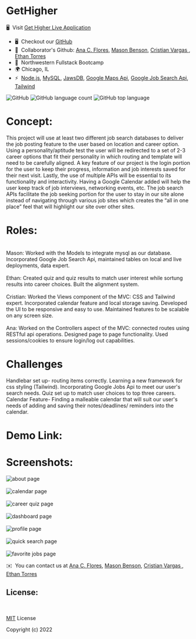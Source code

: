 # GetHigher
 🖥️  Visit  [Get Higher Live Application](https://get-higher.herokuapp.com)
*   🖥️  Checkout our [GitHub](https://github.com/anacecyflores1/GetHigher)
*   🤝  Collaborator's Github: [Ana C. Flores](https://github.com/anacecyflores1), [Mason Benson](https://github.com/mbenson025), [Cristian Vargas ](https://github.com/vcristian1), [Ethan Torres](https://github.com/ethantor12)
*   🧠  Northwestern Fullstack Bootcamp
*   🌍 Chicago, IL
*   ⚡  [Node.js](https://nodejs.org/en/), [MySQL](https://www.mysql.com/), [JawsDB](https://www.jawsdb.com/), [Google Maps Api](https://developers.google.com/maps), [Google Job Search Api](https://rapidapi.com/letscrape-6bRBa3QguO5/api/google-jobs-search/), [Tailwind](https://tailwindcss.com/)


![GitHub](https://img.shields.io/github/license/mbenson025/take-a-hike)
![GitHub language count](https://img.shields.io/github/languages/count/anacecyflores1/GetHigher)
![GitHub top language](https://img.shields.io/github/languages/top/anacecyflores1/GetHigher)

# Concept:
This project will use at least two different job search databases to deliver the job posting feature to the user based on location and career option. Using a personality/aptitude test the user will be redirected to a set of 2-3 career options that fit their personality in which routing and template will need to be carefully aligned. 
A key feature of our project is the login portion for the user to keep their progress, information and job interests saved for their next visit. Lastly, the use of multiple APIs will be essential to its functionality and interactivity. Having a Google Calendar added will help the user keep track of job interviews, networking events, etc. The job search APIs facilitate the job seeking portion for the user to stay in our site alone instead of navigating through various job sites which creates the “all in one place” feel that will highlight our site over other sites.

# Roles:
<br>
Mason: Worked with the Models to integrate mysql as our database. Incorporated Google Job Search Api, maintained tables on local and live deployments, data expert. 
<br>
<br>
Ethan: Created quiz and quiz results to match user interest while sortung results into career choices. Built the alignment system.
<br>
<br>
Cristian: Worked the Views component of the MVC: CSS and Tailwind expert. Incorporated calendar feature and local storage saving. Developed the UI to be responsive and easy to use. Maintained features to be scalable on any screen size.
<br>
<br>
Ana: Worked on the Controllers aspect of the MVC: connected routes using RESTful api operations. 
Designed page to page functionality. Used sessions/cookies to ensure login/log out capabilities.  


# Challenges
Handlebar set up- routing items correctly.
Learning a new framework for css styling (Tailwind).
Incorporating Google Jobs Api to meet our user's search needs.
Quiz set up to match user choices to top three careers.
Calendar Feature- Finding a malleable calendar that will suit our user's needs of adding and saving their  notes/deadlines/ reminders into the calendar.

# Demo Link:


# Screenshots:

<img src="/public/Assets/about.png" alt="about page" title="About Page">
<br>
<br>
<img src="/public/Assets/calendar.png" alt="calendar page" title="Calendar">
<br>
<br>
<img src="/public/Assets/career_quiz.png" alt="career quiz page" title="Career Quiz">
<br>
<br>
<img src="/public/Assets/dashboard.png" alt="dashboard page" title="Dashboard">
<br>
<br>
<img src="/public/Assets/profile.png" alt="profile page" title="Profile">
<br>
<br>
<img src="/public/Assets/quick_search.png" alt="quick search page" title="Quick Search">
<br>
<br>
<img src="/public/Assets/saved_jobs.png" alt="favorite jobs page" title="Favorites">



✉️  You can contact us at [Ana C. Flores](mailto:anacecyflores1@gmail.com), [Mason Benson](mailto:mbenson025@gmail.com), [Cristian Vargas ](mailto:cristian.v0223@gmail.com), [Ethan Torres](mailto:ethantor12@gmail.com)


## License:

<br>

[MIT](LICENSE) License

Copyright (c) 2022 